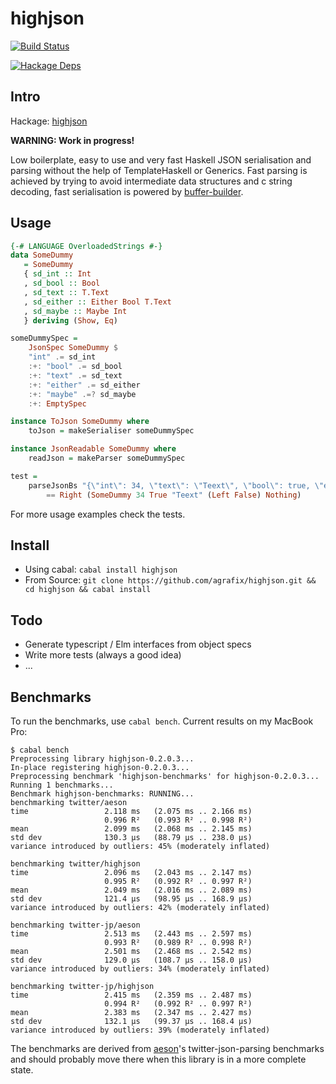 highjson
=====

[![Build Status](https://travis-ci.org/agrafix/highjson.svg)](https://travis-ci.org/agrafix/highjson)

[![Hackage Deps](https://img.shields.io/hackage-deps/v/highjson.svg)](http://packdeps.haskellers.com/reverse/highjson)

## Intro

Hackage: [highjson](http://hackage.haskell.org/package/highjson)

 **WARNING: Work in progress!**

Low boilerplate, easy to use and very fast Haskell JSON serialisation and
parsing without the help of TemplateHaskell or Generics. Fast parsing is
achieved by trying to avoid intermediate data structures and c string
decoding, fast serialisation is powered by [buffer-builder](https://github.com/chadaustin/buffer-builder/).

## Usage

```haskell
{-# LANGUAGE OverloadedStrings #-}
data SomeDummy
   = SomeDummy
   { sd_int :: Int
   , sd_bool :: Bool
   , sd_text :: T.Text
   , sd_either :: Either Bool T.Text
   , sd_maybe :: Maybe Int
   } deriving (Show, Eq)

someDummySpec =
    JsonSpec SomeDummy $
    "int" .= sd_int
    :+: "bool" .= sd_bool
    :+: "text" .= sd_text
    :+: "either" .= sd_either
    :+: "maybe" .=? sd_maybe
    :+: EmptySpec

instance ToJson SomeDummy where
    toJson = makeSerialiser someDummySpec

instance JsonReadable SomeDummy where
    readJson = makeParser someDummySpec

test =
    parseJsonBs "{\"int\": 34, \"text\": \"Teext\", \"bool\": true, \"either\": false}"
        == Right (SomeDummy 34 True "Teext" (Left False) Nothing)
 ```

For more usage examples check the tests.

## Install

* Using cabal: `cabal install highjson`
* From Source: `git clone https://github.com/agrafix/highjson.git && cd highjson && cabal install`

## Todo

* Generate typescript / Elm interfaces from object specs
* Write more tests (always a good idea)
* ...

## Benchmarks

To run the benchmarks, use `cabal bench`. Current results on my MacBook Pro:

```
$ cabal bench
Preprocessing library highjson-0.2.0.3...
In-place registering highjson-0.2.0.3...
Preprocessing benchmark 'highjson-benchmarks' for highjson-0.2.0.3...
Running 1 benchmarks...
Benchmark highjson-benchmarks: RUNNING...
benchmarking twitter/aeson
time                 2.118 ms   (2.075 ms .. 2.166 ms)
                     0.996 R²   (0.993 R² .. 0.998 R²)
mean                 2.099 ms   (2.068 ms .. 2.145 ms)
std dev              130.3 μs   (88.79 μs .. 238.0 μs)
variance introduced by outliers: 45% (moderately inflated)

benchmarking twitter/highjson
time                 2.096 ms   (2.043 ms .. 2.147 ms)
                     0.995 R²   (0.992 R² .. 0.997 R²)
mean                 2.049 ms   (2.016 ms .. 2.089 ms)
std dev              121.4 μs   (98.95 μs .. 168.9 μs)
variance introduced by outliers: 42% (moderately inflated)

benchmarking twitter-jp/aeson
time                 2.513 ms   (2.443 ms .. 2.597 ms)
                     0.993 R²   (0.989 R² .. 0.998 R²)
mean                 2.501 ms   (2.468 ms .. 2.542 ms)
std dev              129.0 μs   (108.7 μs .. 158.0 μs)
variance introduced by outliers: 34% (moderately inflated)

benchmarking twitter-jp/highjson
time                 2.415 ms   (2.359 ms .. 2.487 ms)
                     0.994 R²   (0.992 R² .. 0.997 R²)
mean                 2.383 ms   (2.347 ms .. 2.427 ms)
std dev              132.1 μs   (99.37 μs .. 168.4 μs)
variance introduced by outliers: 39% (moderately inflated)
```

The benchmarks are derived from [aeson](https://github.com/bos/aeson)'s
twitter-json-parsing benchmarks and should probably move there when this library is in a
more complete state.
